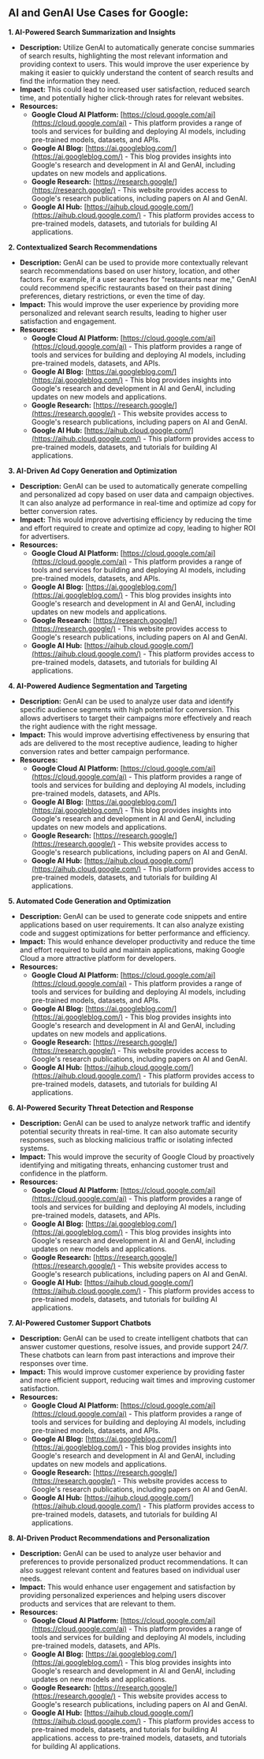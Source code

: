 ## AI and GenAI Use Cases for Google:

**1. AI-Powered Search Summarization and Insights**

* **Description:** Utilize GenAI to automatically generate concise summaries of search results, highlighting the most relevant information and providing context to users. This would improve the user experience by making it easier to quickly understand the content of search results and find the information they need.
* **Impact:**  This could lead to increased user satisfaction, reduced search time, and potentially higher click-through rates for relevant websites.
* **Resources:**
    * **Google Cloud AI Platform:** [https://cloud.google.com/ai](https://cloud.google.com/ai) - This platform provides a range of tools and services for building and deploying AI models, including pre-trained models, datasets, and APIs.
    * **Google AI Blog:** [https://ai.googleblog.com/](https://ai.googleblog.com/) - This blog provides insights into Google's research and development in AI and GenAI, including updates on new models and applications.
    * **Google Research:** [https://research.google/](https://research.google/) - This website provides access to Google's research publications, including papers on AI and GenAI.
    * **Google AI Hub:** [https://aihub.cloud.google.com/](https://aihub.cloud.google.com/) - This platform provides access to pre-trained models, datasets, and tutorials for building AI applications.

**2. Contextualized Search Recommendations**

* **Description:**  GenAI can be used to provide more contextually relevant search recommendations based on user history, location, and other factors.  For example, if a user searches for "restaurants near me," GenAI could recommend specific restaurants based on their past dining preferences, dietary restrictions, or even the time of day.
* **Impact:** This would improve the user experience by providing more personalized and relevant search results, leading to higher user satisfaction and engagement.
* **Resources:**
    * **Google Cloud AI Platform:** [https://cloud.google.com/ai](https://cloud.google.com/ai) - This platform provides a range of tools and services for building and deploying AI models, including pre-trained models, datasets, and APIs.
    * **Google AI Blog:** [https://ai.googleblog.com/](https://ai.googleblog.com/) - This blog provides insights into Google's research and development in AI and GenAI, including updates on new models and applications.
    * **Google Research:** [https://research.google/](https://research.google/) - This website provides access to Google's research publications, including papers on AI and GenAI.
    * **Google AI Hub:** [https://aihub.cloud.google.com/](https://aihub.cloud.google.com/) - This platform provides access to pre-trained models, datasets, and tutorials for building AI applications.

**3. AI-Driven Ad Copy Generation and Optimization**

* **Description:** GenAI can be used to automatically generate compelling and personalized ad copy based on user data and campaign objectives. It can also analyze ad performance in real-time and optimize ad copy for better conversion rates.
* **Impact:** This would improve advertising efficiency by reducing the time and effort required to create and optimize ad copy, leading to higher ROI for advertisers.
* **Resources:**
    * **Google Cloud AI Platform:** [https://cloud.google.com/ai](https://cloud.google.com/ai) - This platform provides a range of tools and services for building and deploying AI models, including pre-trained models, datasets, and APIs.
    * **Google AI Blog:** [https://ai.googleblog.com/](https://ai.googleblog.com/) - This blog provides insights into Google's research and development in AI and GenAI, including updates on new models and applications.
    * **Google Research:** [https://research.google/](https://research.google/) - This website provides access to Google's research publications, including papers on AI and GenAI.
    * **Google AI Hub:** [https://aihub.cloud.google.com/](https://aihub.cloud.google.com/) - This platform provides access to pre-trained models, datasets, and tutorials for building AI applications.

**4. AI-Powered Audience Segmentation and Targeting**

* **Description:** GenAI can be used to analyze user data and identify specific audience segments with high potential for conversion. This allows advertisers to target their campaigns more effectively and reach the right audience with the right message.
* **Impact:** This would improve advertising effectiveness by ensuring that ads are delivered to the most receptive audience, leading to higher conversion rates and better campaign performance.
* **Resources:**
    * **Google Cloud AI Platform:** [https://cloud.google.com/ai](https://cloud.google.com/ai) - This platform provides a range of tools and services for building and deploying AI models, including pre-trained models, datasets, and APIs.
    * **Google AI Blog:** [https://ai.googleblog.com/](https://ai.googleblog.com/) - This blog provides insights into Google's research and development in AI and GenAI, including updates on new models and applications.
    * **Google Research:** [https://research.google/](https://research.google/) - This website provides access to Google's research publications, including papers on AI and GenAI.
    * **Google AI Hub:** [https://aihub.cloud.google.com/](https://aihub.cloud.google.com/) - This platform provides access to pre-trained models, datasets, and tutorials for building AI applications.

**5. Automated Code Generation and Optimization**

* **Description:** GenAI can be used to generate code snippets and entire applications based on user requirements. It can also analyze existing code and suggest optimizations for better performance and efficiency.
* **Impact:** This would enhance developer productivity and reduce the time and effort required to build and maintain applications, making Google Cloud a more attractive platform for developers.
* **Resources:**
    * **Google Cloud AI Platform:** [https://cloud.google.com/ai](https://cloud.google.com/ai) - This platform provides a range of tools and services for building and deploying AI models, including pre-trained models, datasets, and APIs.
    * **Google AI Blog:** [https://ai.googleblog.com/](https://ai.googleblog.com/) - This blog provides insights into Google's research and development in AI and GenAI, including updates on new models and applications.
    * **Google Research:** [https://research.google/](https://research.google/) - This website provides access to Google's research publications, including papers on AI and GenAI.
    * **Google AI Hub:** [https://aihub.cloud.google.com/](https://aihub.cloud.google.com/) - This platform provides access to pre-trained models, datasets, and tutorials for building AI applications.

**6. AI-Powered Security Threat Detection and Response**

* **Description:** GenAI can be used to analyze network traffic and identify potential security threats in real-time. It can also automate security responses, such as blocking malicious traffic or isolating infected systems.
* **Impact:** This would improve the security of Google Cloud by proactively identifying and mitigating threats, enhancing customer trust and confidence in the platform.
* **Resources:**
    * **Google Cloud AI Platform:** [https://cloud.google.com/ai](https://cloud.google.com/ai) - This platform provides a range of tools and services for building and deploying AI models, including pre-trained models, datasets, and APIs.
    * **Google AI Blog:** [https://ai.googleblog.com/](https://ai.googleblog.com/) - This blog provides insights into Google's research and development in AI and GenAI, including updates on new models and applications.
    * **Google Research:** [https://research.google/](https://research.google/) - This website provides access to Google's research publications, including papers on AI and GenAI.
    * **Google AI Hub:** [https://aihub.cloud.google.com/](https://aihub.cloud.google.com/) - This platform provides access to pre-trained models, datasets, and tutorials for building AI applications.

**7. AI-Powered Customer Support Chatbots**

* **Description:** GenAI can be used to create intelligent chatbots that can answer customer questions, resolve issues, and provide support 24/7. These chatbots can learn from past interactions and improve their responses over time.
* **Impact:** This would improve customer experience by providing faster and more efficient support, reducing wait times and improving customer satisfaction.
* **Resources:**
    * **Google Cloud AI Platform:** [https://cloud.google.com/ai](https://cloud.google.com/ai) - This platform provides a range of tools and services for building and deploying AI models, including pre-trained models, datasets, and APIs.
    * **Google AI Blog:** [https://ai.googleblog.com/](https://ai.googleblog.com/) - This blog provides insights into Google's research and development in AI and GenAI, including updates on new models and applications.
    * **Google Research:** [https://research.google/](https://research.google/) - This website provides access to Google's research publications, including papers on AI and GenAI.
    * **Google AI Hub:** [https://aihub.cloud.google.com/](https://aihub.cloud.google.com/) - This platform provides access to pre-trained models, datasets, and tutorials for building AI applications.

**8. AI-Driven Product Recommendations and Personalization**

* **Description:** GenAI can be used to analyze user behavior and preferences to provide personalized product recommendations. It can also suggest relevant content and features based on individual user needs.
* **Impact:** This would enhance user engagement and satisfaction by providing personalized experiences and helping users discover products and services that are relevant to them. 
* **Resources:**
    * **Google Cloud AI Platform:** [https://cloud.google.com/ai](https://cloud.google.com/ai) - This platform provides a range of tools and services for building and deploying AI models, including pre-trained models, datasets, and APIs.
    * **Google AI Blog:** [https://ai.googleblog.com/](https://ai.googleblog.com/) - This blog provides insights into Google's research and development in AI and GenAI, including updates on new models and applications.
    * **Google Research:** [https://research.google/](https://research.google/) - This website provides access to Google's research publications, including papers on AI and GenAI.
    * **Google AI Hub:** [https://aihub.cloud.google.com/](https://aihub.cloud.google.com/) - This platform provides access to pre-trained models, datasets, and tutorials for building AI applications.
 access to pre-trained models, datasets, and tutorials for building AI applications.
